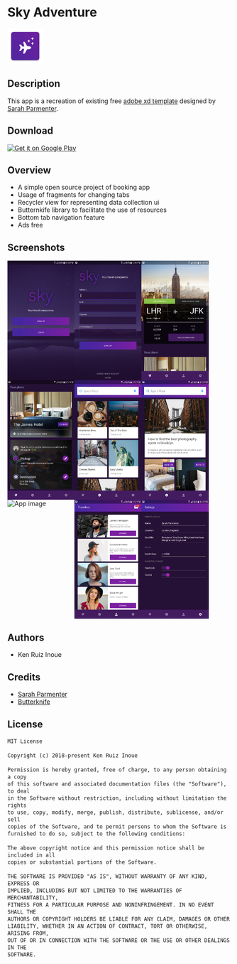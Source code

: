 # Sky Adventure
<img alt="Logo" src="images/app_icon.png" width="80" />

Description
---
This app is a recreation of existing free <a href='https://www.xdguru.com/sky-free-ui-kit-xd/'>adobe xd template</a> designed by <a href='http://youknowwho.com/'>Sarah Parmenter</a>.

Download
---
<a href="https://play.google.com/store/apps/details?id=com.apps.yecotec.skyadventure">
<img alt="Get it on Google Play" src="https://play.google.com/intl/en_us/badges/images/apps/en-play-badge.png" height="50px"/></a>

Overview
---
- A simple open source project of booking app
- Usage of fragments for changing tabs
- Recycler view for representing data collection ui
- Butternkife library to facilitate the use of resources
- Bottom tab navigation feature
- Ads free

Screenshots
---
<div style="display:flex;">
<img alt="App image" src="images/screenshot1.png" width="30%">
<img alt="App image" src="images/screenshot2.png" width="30%">
<img alt="App image" src="images/screenshot3.png" width="30%">
</div>
<div style="display:flex;">
<img alt="App image" src="images/screenshot4.png" width="30%">
<img alt="App image" src="images/screenshot5.png" width="30%">
<img alt="App image" src="images/screenshot6.png" width="30%">
</div>
<div style="display:flex;">
<img alt="App image" src="images/screenshot7.png" width="30%">
<img alt="App image" src="images/screenshot8.png" width="30%">
<img alt="App image" src="images/screenshot9.png" width="30%">
</div>

Authors
---
- Ken Ruiz Inoue

Credits
---
- <a href='http://youknowwho.com/'>Sarah Parmenter</a>
- <a href='http://jakewharton.github.io/butterknife/'>Butterknife</a>

License
-------
    MIT License

    Copyright (c) 2018-present Ken Ruiz Inoue

    Permission is hereby granted, free of charge, to any person obtaining a copy
    of this software and associated documentation files (the "Software"), to deal
    in the Software without restriction, including without limitation the rights
    to use, copy, modify, merge, publish, distribute, sublicense, and/or sell
    copies of the Software, and to permit persons to whom the Software is
    furnished to do so, subject to the following conditions:

    The above copyright notice and this permission notice shall be included in all
    copies or substantial portions of the Software.

    THE SOFTWARE IS PROVIDED "AS IS", WITHOUT WARRANTY OF ANY KIND, EXPRESS OR
    IMPLIED, INCLUDING BUT NOT LIMITED TO THE WARRANTIES OF MERCHANTABILITY,
    FITNESS FOR A PARTICULAR PURPOSE AND NONINFRINGEMENT. IN NO EVENT SHALL THE
    AUTHORS OR COPYRIGHT HOLDERS BE LIABLE FOR ANY CLAIM, DAMAGES OR OTHER
    LIABILITY, WHETHER IN AN ACTION OF CONTRACT, TORT OR OTHERWISE, ARISING FROM,
    OUT OF OR IN CONNECTION WITH THE SOFTWARE OR THE USE OR OTHER DEALINGS IN THE
    SOFTWARE.
